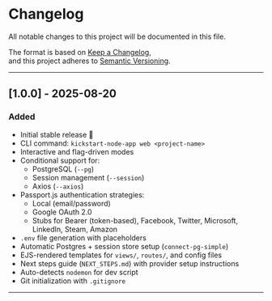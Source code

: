 # Changelog

All notable changes to this project will be documented in this file.

The format is based on [Keep a Changelog](https://keepachangelog.com/en/1.1.0/),  
and this project adheres to [Semantic Versioning](https://semver.org/).

---

## [1.0.0] - 2025-08-20
### Added
- Initial stable release 🎉
- CLI command: `kickstart-node-app web <project-name>`
- Interactive and flag-driven modes
- Conditional support for:
  - PostgreSQL (`--pg`)
  - Session management (`--session`)
  - Axios (`--axios`)
- Passport.js authentication strategies:
  - Local (email/password)
  - Google OAuth 2.0
  - Stubs for Bearer (token-based), Facebook, Twitter, Microsoft, LinkedIn, Steam, Amazon
- `.env` file generation with placeholders
- Automatic Postgres + session store setup (`connect-pg-simple`)
- EJS-rendered templates for `views/`, `routes/`, and config files
- Next steps guide (`NEXT_STEPS.md`) with provider setup instructions
- Auto-detects `nodemon` for dev script
- Git initialization with `.gitignore`

---
